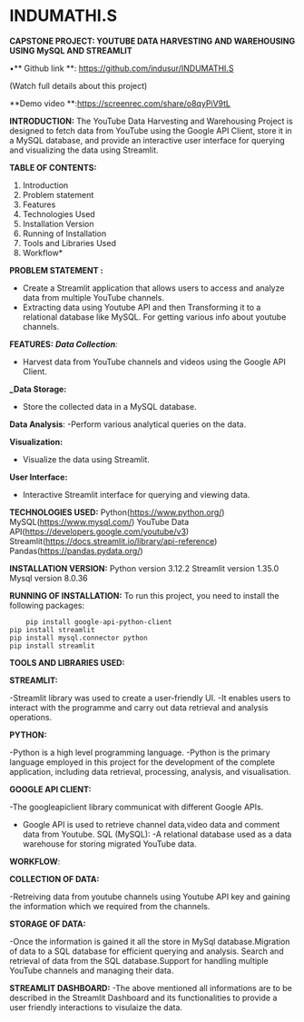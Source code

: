 # INDUMATHI.S

**CAPSTONE PROJECT: YOUTUBE DATA HARVESTING AND WAREHOUSING USING MySQL AND STREAMLIT**

•** Github link **: https://github.com/indusur/INDUMATHI.S
 
 (Watch full details about this project)
 
 **Demo video **:https://screenrec.com/share/o8qyPiV9tL
  
**INTRODUCTION:**
	The YouTube Data Harvesting and Warehousing Project is designed to fetch data from YouTube using the Google API Client, store it in a MySQL database, and provide an interactive user interface for querying and visualizing the data using Streamlit.

**TABLE OF CONTENTS:**
1. Introduction
2. Problem statement
3. Features
4. Technologies Used
5. Installation Version
6. Running of Installation
7. Tools and Libraries Used
8. Workflow*

**PROBLEM STATEMENT :**
 - Create a Streamlit application that allows users to access and analyze data from multiple YouTube channels. 
 - Extracting data using Youtube API and then Transforming it to a relational database like MySQL. For getting various info about youtube channels.

 **FEATURES:**
_**Data Collection**:_
  - Harvest data from YouTube channels and videos using the Google API Client.

**_Data Storage:**
  - Store the collected data in a MySQL database.

**Data Analysis**:
   -Perform various analytical queries on the data.

**Visualization:**
 - Visualize the data using Streamlit.

**User Interface:**
-  Interactive Streamlit interface for querying and viewing data.

**TECHNOLOGIES USED:**
    	Python(https://www.python.org/)
    	MySQL(https://www.mysql.com/)
    	YouTube Data API(https://developers.google.com/youtube/v3)
    	Streamlit(https://docs.streamlit.io/library/api-reference)
    	Pandas(https://pandas.pydata.org/)

**INSTALLATION VERSION:**
        Python version 3.12.2
        Streamlit  version 1.35.0
	Mysql version 8.0.36

**RUNNING OF INSTALLATION:**
To run this project, you need to install the following packages:

        pip install google-api-python-client
	pip install streamlit
	pip install mysql.connector python
	pip install streamlit

**TOOLS AND LIBRARIES USED:**

**STREAMLIT:**

-Streamlit library was used to create a user-friendly UI.
-It enables users to interact with the programme and carry out data retrieval and analysis operations.

**PYTHON:**

-Python is a high level programming language.
-Python is the primary language employed in this project for the development of the complete application, including data retrieval, processing, analysis, and visualisation.

**GOOGLE API CLIENT:**

-The googleapiclient library communicat with different Google APIs.
- Google API is used to retrieve channel data,video data and  comment data from Youtube.
 SQL (MySQL): 
-A relational database used as a data warehouse for storing migrated YouTube data.

**WORKFLOW**:

**COLLECTION OF DATA:**

  -Retreiving data from youtube channels using Youtube API key and gaining the information which we required from the channels.

**STORAGE OF DATA:**

   -Once the information is gained it all the store in MySql database.Migration of data  to a SQL database for efficient querying and analysis.
    Search and retrieval of data from the SQL database.Support for handling multiple YouTube channels and managing their data.

**STREAMLIT DASHBOARD:**
   -The above mentioned all informations are to be described in the Streamlit Dashboard and its functionalities to provide a user friendly interactions to visulaize the data.

    

